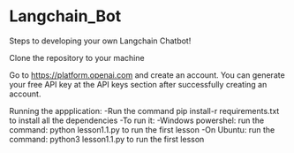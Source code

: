 # Langchain_Bot
Steps to developing your own Langchain Chatbot!

Clone the repository to your machine

Go to https://platform.openai.com and create an account. You can generate your free API key at the API keys section after successfully creating an account.

Running the appplication: -Run the command pip install-r requirements.txt to install all the dependencies -To run it: -Windows powershel: run the command: python lesson1.1.py to run the first lesson -On Ubuntu: run the command: python3 lesson1.1.py to run the first lesson
